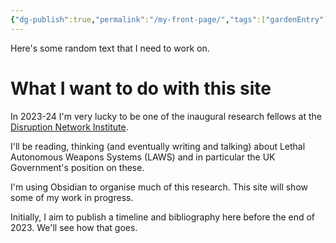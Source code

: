 ```yaml
---
{"dg-publish":true,"permalink":"/my-front-page/","tags":["gardenEntry"]}
---
```


Here's some random text that I need to work on. 
# What I want to do with this site

In 2023-24 I'm very lucky to be one of the inaugural research fellows at the [Disruption Network Institute](https://www.disruptionlab.org/institute). 

I'll be reading, thinking (and eventually writing and talking) about Lethal Autonomous Weapons Systems (LAWS) and in particular the UK Government's position on these. 

I'm using Obsidian to organise much of this research. This site will show some of my work in progress. 

Initially, I aim to publish a timeline and bibliography here before the end of 2023. We'll see how that goes.
